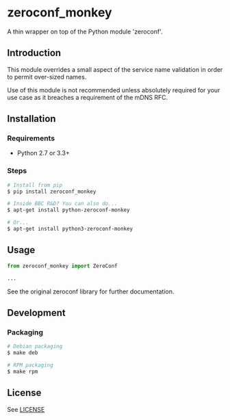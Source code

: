 # zeroconf_monkey

A thin wrapper on top of the Python module 'zeroconf'.

## Introduction

This module overrides a small aspect of the service name validation in order to permit over-sized names.

Use of this module is not recommended unless absolutely required for your use case as it breaches a requirement of the mDNS RFC.

## Installation

### Requirements

*   Python 2.7 or 3.3+

### Steps

```bash
# Install from pip
$ pip install zeroconf_monkey

# Inside BBC R&D? You can also do...
$ apt-get install python-zeroconf-monkey

# Or...
$ apt-get install python3-zeroconf-monkey
```

## Usage

```python
from zeroconf_monkey import ZeroConf

...
```

See the original zeroconf library for further documentation.

## Development

### Packaging

```bash
# Debian packaging
$ make deb

# RPM packaging
$ make rpm
```

## License

See [LICENSE](LICENSE)
